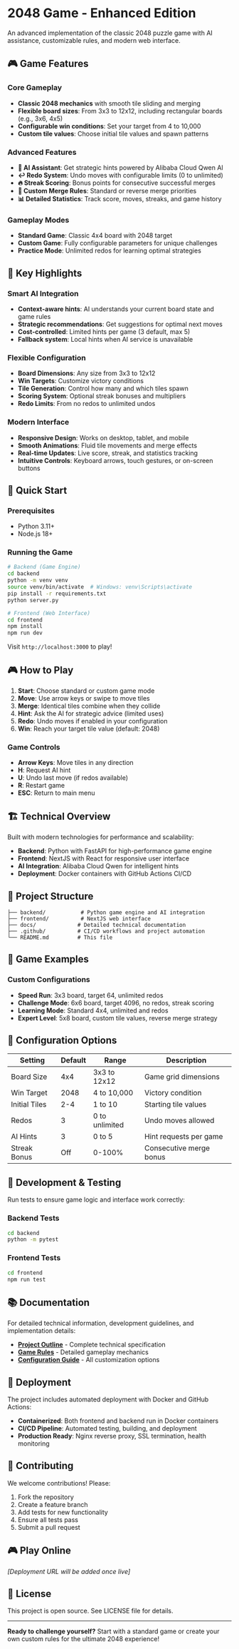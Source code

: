 # 2048 Game - Enhanced Edition

An advanced implementation of the classic 2048 puzzle game with AI assistance, customizable rules, and modern web interface.

## 🎮 Game Features

### Core Gameplay
- **Classic 2048 mechanics** with smooth tile sliding and merging
- **Flexible board sizes**: From 3x3 to 12x12, including rectangular boards (e.g., 3x6, 4x5)
- **Configurable win conditions**: Set your target from 4 to 10,000
- **Custom tile values**: Choose initial tile values and spawn patterns

### Advanced Features
- **🤖 AI Assistant**: Get strategic hints powered by Alibaba Cloud Qwen AI
- **↩️ Redo System**: Undo moves with configurable limits (0 to unlimited)
- **🔥 Streak Scoring**: Bonus points for consecutive successful merges
- **🎯 Custom Merge Rules**: Standard or reverse merge priorities
- **📊 Detailed Statistics**: Track score, moves, streaks, and game history

### Gameplay Modes
- **Standard Game**: Classic 4x4 board with 2048 target
- **Custom Game**: Fully configurable parameters for unique challenges
- **Practice Mode**: Unlimited redos for learning optimal strategies

## 🎯 Key Highlights

### Smart AI Integration
- **Context-aware hints**: AI understands your current board state and game rules
- **Strategic recommendations**: Get suggestions for optimal next moves
- **Cost-controlled**: Limited hints per game (3 default, max 5)
- **Fallback system**: Local hints when AI service is unavailable

### Flexible Configuration
- **Board Dimensions**: Any size from 3x3 to 12x12
- **Win Targets**: Customize victory conditions
- **Tile Generation**: Control how many and which tiles spawn
- **Scoring System**: Optional streak bonuses and multipliers
- **Redo Limits**: From no redos to unlimited undos

### Modern Interface
- **Responsive Design**: Works on desktop, tablet, and mobile
- **Smooth Animations**: Fluid tile movements and merge effects
- **Real-time Updates**: Live score, streak, and statistics tracking
- **Intuitive Controls**: Keyboard arrows, touch gestures, or on-screen buttons

## 🚀 Quick Start

### Prerequisites
- Python 3.11+
- Node.js 18+

### Running the Game
```bash
# Backend (Game Engine)
cd backend
python -m venv venv
source venv/bin/activate  # Windows: venv\Scripts\activate
pip install -r requirements.txt
python server.py

# Frontend (Web Interface)
cd frontend
npm install
npm run dev
```

Visit `http://localhost:3000` to play!

## 🎮 How to Play

1. **Start**: Choose standard or custom game mode
2. **Move**: Use arrow keys or swipe to move tiles
3. **Merge**: Identical tiles combine when they collide
4. **Hint**: Ask the AI for strategic advice (limited uses)
5. **Redo**: Undo moves if enabled in your configuration
6. **Win**: Reach your target tile value (default: 2048)

### Game Controls
- **Arrow Keys**: Move tiles in any direction
- **H**: Request AI hint
- **U**: Undo last move (if redos available)
- **R**: Restart game
- **ESC**: Return to main menu

## 🏗️ Technical Overview

Built with modern technologies for performance and scalability:
- **Backend**: Python with FastAPI for high-performance game engine
- **Frontend**: NextJS with React for responsive user interface
- **AI Integration**: Alibaba Cloud Qwen for intelligent hints
- **Deployment**: Docker containers with GitHub Actions CI/CD

## 📁 Project Structure

```
├── backend/           # Python game engine and AI integration
├── frontend/          # NextJS web interface
├── docs/             # Detailed technical documentation
├── .github/          # CI/CD workflows and project automation
└── README.md         # This file
```

## 🎲 Game Examples

### Custom Configurations
- **Speed Run**: 3x3 board, target 64, unlimited redos
- **Challenge Mode**: 6x6 board, target 4096, no redos, streak scoring
- **Learning Mode**: Standard 4x4, unlimited and redos
- **Expert Level**: 5x8 board, custom tile values, reverse merge strategy

## 🔧 Configuration Options

| Setting | Default | Range | Description |
|---------|---------|-------|-------------|
| Board Size | 4x4 | 3x3 to 12x12 | Game grid dimensions |
| Win Target | 2048 | 4 to 10,000 | Victory condition |
| Initial Tiles | 2-4 | 1 to 10 | Starting tile values |
| Redos | 3 | 0 to unlimited | Undo moves allowed |
| AI Hints | 3 | 0 to 5 | Hint requests per game |
| Streak Bonus | Off | 0-100% | Consecutive merge bonus |

## 🧪 Development & Testing

Run tests to ensure game logic and interface work correctly:

### Backend Tests
```bash
cd backend
python -m pytest
```

### Frontend Tests
```bash
cd frontend
npm run test
```

## 📚 Documentation

For detailed technical information, development guidelines, and implementation details:
- **[Project Outline](docs/project-outline.md)** - Complete technical specification
- **[Game Rules](docs/project-outline.md#game-context)** - Detailed gameplay mechanics
- **[Configuration Guide](docs/project-outline.md#configuration-system)** - All customization options

## 🚀 Deployment

The project includes automated deployment with Docker and GitHub Actions:
- **Containerized**: Both frontend and backend run in Docker containers
- **CI/CD Pipeline**: Automated testing, building, and deployment
- **Production Ready**: Nginx reverse proxy, SSL termination, health monitoring

## 🤝 Contributing

We welcome contributions! Please:
1. Fork the repository
2. Create a feature branch
3. Add tests for new functionality
4. Ensure all tests pass
5. Submit a pull request

## 🎮 Play Online

*[Deployment URL will be added once live]*

## 📄 License

This project is open source. See LICENSE file for details.

---

**Ready to challenge yourself?** Start with a standard game or create your own custom rules for the ultimate 2048 experience!
